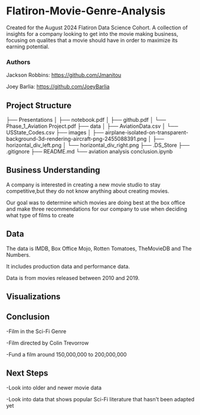 # Flatiron-Movie-Genre-Analysis

Created for the August 2024 Flatiron Data Science Cohort. A collection of insights for a company looking to get into the movie making business, focusing on qualites that a movie should have in order to maximize its earning potential. 

### Authors

Jackson Robbins: https://github.com/Jmanitou

Joey Barlia: https://github.com/JoeyBarlia

## Project Structure

├── Presentations
│   ├── notebook.pdf
│   ├── github.pdf
│   └── Phase_1_Aviation Project.pdf
├── data
│   ├── AviationData.csv
│   └── USState_Codes.csv
├── images
│   ├── airplane-isolated-on-transparent-background-3d-rendering-aircraft-png-2455088391.png
│   ├── horizontal_div_left.png
│   └── horizontal_div_right.png
├── .DS_Store
├── .gitignore
├── README.md
└── aviation analysis conclusion.ipynb

## Business Understanding 

A company is interested in creating a new movie studio to stay competitive,but they do not know anything about creating movies.

Our goal was to determine which movies are doing best at the box office and make three recommendations for our company to use when deciding what type of films to create

## Data
The data is IMDB, Box Office Mojo, Rotten Tomatoes, TheMovieDB and The Numbers. 

It includes production data and performance data. 

Data is from movies released between 2010 and 2019.


## Visualizations 




## Conclusion

-Film in the Sci-Fi Genre

-Film directed by Colin Trevorrow

-Fund a film around 150,000,000 to 200,000,000


## Next Steps 

-Look into older and newer movie data

-Look into data that shows popular Sci-Fi literature that hasn't been adapted yet



